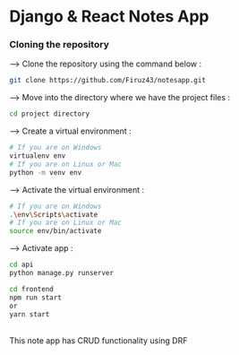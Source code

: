 # Django & React Notes App
</div>

### Cloning the repository

--> Clone the repository using the command below :
```bash
git clone https://github.com/Firuz43/notesapp.git

```

--> Move into the directory where we have the project files : 
```bash
cd project directory

```

--> Create a virtual environment :
```bash
# If you are on Windows
virtualenv env
# If you are on Linux or Mac
python -m venv env
```

--> Activate the virtual environment :
```bash
# If you are on Windows
.\env\Scripts\activate
# If you are on Linux or Mac
source env/bin/activate
```
--> Activate app :
```bash
cd api 
python manage.py runserver

cd frontend 
npm run start
or
yarn start
```
</br>
This note app has CRUD functionality using DRF
